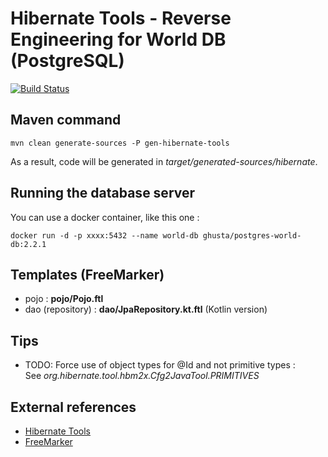 # Hibernate Tools - Reverse Engineering for World DB (PostgreSQL)

[![Build Status](https://travis-ci.org/ghusta/world-db-hibernate-reveng.svg?branch=hibernate-5.2-kotlin)](https://travis-ci.org/ghusta/world-db-hibernate-reveng)

## Maven command

`mvn clean generate-sources -P gen-hibernate-tools`

As a result, code will be generated in _target/generated-sources/hibernate_.

## Running the database server

You can use a docker container, like this one :

`docker run -d -p xxxx:5432 --name world-db ghusta/postgres-world-db:2.2.1`

## Templates (FreeMarker)

- pojo : **pojo/Pojo.ftl**
- dao (repository) : **dao/JpaRepository.kt.ftl** (Kotlin version)

## Tips

- TODO: Force use of object types for @Id and not primitive types :  
  See _org.hibernate.tool.hbm2x.Cfg2JavaTool.PRIMITIVES_

## External references

- [Hibernate Tools](http://hibernate.org/tools/)
- [FreeMarker](http://freemarker.org/)
